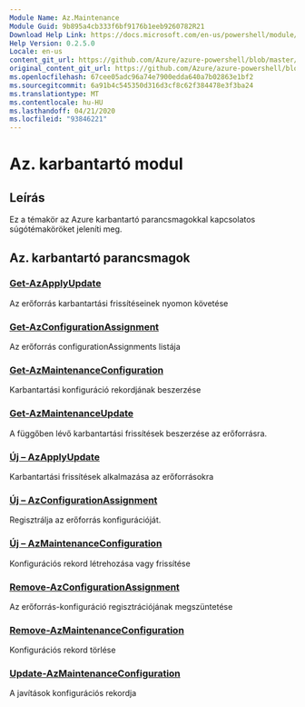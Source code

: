 ```yaml
---
Module Name: Az.Maintenance
Module Guid: 9b895a4cb333f6bf9176b1eeb9260782R21
Download Help Link: https://docs.microsoft.com/en-us/powershell/module/az.maintenance
Help Version: 0.2.5.0
Locale: en-us
content_git_url: https://github.com/Azure/azure-powershell/blob/master/src/Maintenance/Maintenance/help/Az.Maintenance.md
original_content_git_url: https://github.com/Azure/azure-powershell/blob/master/src/Maintenance/Maintenance/help/Az.Maintenance.md
ms.openlocfilehash: 67cee05adc96a74e7900edda640a7b02863e1bf2
ms.sourcegitcommit: 6a91b4c545350d316d3cf8c62f384478e3f3ba24
ms.translationtype: MT
ms.contentlocale: hu-HU
ms.lasthandoff: 04/21/2020
ms.locfileid: "93846221"
---
```

# Az. karbantartó modul
## Leírás
Ez a témakör az Azure karbantartó parancsmagokkal kapcsolatos súgótémaköröket jeleníti meg.

## Az. karbantartó parancsmagok
### [Get-AzApplyUpdate](Get-AzApplyUpdate.md)
Az erőforrás karbantartási frissítéseinek nyomon követése

### [Get-AzConfigurationAssignment](Get-AzConfigurationAssignment.md)
Az erőforrás configurationAssignments listája

### [Get-AzMaintenanceConfiguration](Get-AzMaintenanceConfiguration.md)
Karbantartási konfiguráció rekordjának beszerzése

### [Get-AzMaintenanceUpdate](Get-AzMaintenanceUpdate.md)
A függőben lévő karbantartási frissítések beszerzése az erőforrásra.

### [Új – AzApplyUpdate](New-AzApplyUpdate.md)
Karbantartási frissítések alkalmazása az erőforrásokra

### [Új – AzConfigurationAssignment](New-AzConfigurationAssignment.md)
Regisztrálja az erőforrás konfigurációját.

### [Új – AzMaintenanceConfiguration](New-AzMaintenanceConfiguration.md)
Konfigurációs rekord létrehozása vagy frissítése

### [Remove-AzConfigurationAssignment](Remove-AzConfigurationAssignment.md)
Az erőforrás-konfiguráció regisztrációjának megszüntetése

### [Remove-AzMaintenanceConfiguration](Remove-AzMaintenanceConfiguration.md)
Konfigurációs rekord törlése

### [Update-AzMaintenanceConfiguration](Update-AzMaintenanceConfiguration.md)
A javítások konfigurációs rekordja

